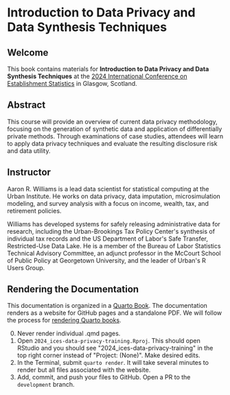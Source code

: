 # Introduction to Data Privacy and Data Synthesis Techniques

## Welcome

This book contains materials for **Introduction to Data Privacy and Data Synthesis Techniques** at the [2024 International Conference on Establishment Statistics](https://ww2.amstat.org/meetings/ices/2024/) in Glasgow, Scotland. 

## Abstract

This course will provide an overview of current data privacy methodology, focusing on the generation of synthetic data and application of differentially private methods. Through examinations of case studies, attendees will learn to apply data privacy techniques and evaluate the resulting disclosure risk and data utility.

## Instructor

Aaron R. Williams is a lead data scientist for statistical computing at the Urban Institute. He works on data privacy, data imputation, microsimulation modeling, and survey analysis with a focus on income, wealth, tax, and retirement policies.

Williams has developed systems for safely releasing administrative data for research, including the Urban-Brookings Tax Policy Center's synthesis of individual tax records and the US Department of Labor's Safe Transfer, Restricted-Use Data Lake. He is a member of the Bureau of Labor Statistics Technical Advisory Committee, an adjunct professor in the McCourt School of Public Policy at Georgetown University, and the leader of Urban's R Users Group.

## Rendering the Documentation

This documentation is organized in a [Quarto Book](https://quarto.org/docs/books/). The documentation renders as a website for GitHub pages and a standalone PDF. We will follow the process for [rendering Quarto books](https://quarto.org/docs/books/#publishing).

0. Never render individual .qmd pages. 
1. Open `2024_ices-data-privacy-training.Rproj`. This should open RStudio and you should see "2024_ices-data-privacy-training" in the top right corner instead of "Project: (None)". Make desired edits.
2. In the Terminal, submit `quarto render`. It will take several minutes to render but all files associated with the website. 
3. Add, commit, and push your files to GitHub. Open a PR to the `development` branch. 